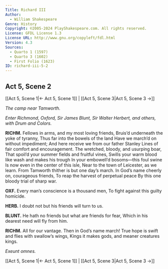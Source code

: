 ```yaml
---
Title: Richard III
Author: 
  - William Shakespeare
Genre: History
Copyright: ©2005-2024 PlayShakespeare.com. All rights reserved.
License: GFDL License 1.3
License URL: http://www.gnu.org/copyleft/fdl.html
Version: 4.3
Sources:
  - Quarto 1 (1597)
  - Quarto 3 (1602)
  - First Folio (1623)
ID: richard-iii-5-2
---
```


## Act 5, Scene 2
[[Act 5, Scene 1|← Act 5, Scene 1]] | [[Act 5, Scene 3|Act 5, Scene 3 →]]

*The camp near Tamworth.*

*Enter Richmond, Oxford, Sir James Blunt, Sir Walter Herbert, and others, with Drum and Colors.*

**RICHM.**
Fellows in arms, and my most loving friends,
Bruis’d underneath the yoke of tyranny,
Thus far into the bowels of the land
Have we march’d on without impediment;
And here receive we from our father Stanley
Lines of fair comfort and encouragement.
The wretched, bloody, and usurping boar,
That spoil’d your summer fields and fruitful vines,
Swills your warm blood like wash and makes his trough
In your embowell’d bosoms—this foul swine
Is now even in the center of this isle,
Near to the town of Leicester, as we learn.
From Tamworth thither is but one day’s march.
In God’s name cheerly on, courageous friends,
To reap the harvest of perpetual peace
By this one bloody trial of sharp war.

**OXF.**
Every man’s conscience is a thousand men,
To fight against this guilty homicide.

**HERB.**
I doubt not but his friends will turn to us.

**BLUNT.**
He hath no friends but what are friends for fear,
Which in his dearest need will fly from him.

**RICHM.**
All for our vantage. Then in God’s name march!
True hope is swift and flies with swallow’s wings,
Kings it makes gods, and meaner creatures kings.

*Exeunt omnes.*

[[Act 5, Scene 1|← Act 5, Scene 1]] | [[Act 5, Scene 3|Act 5, Scene 3 →]]